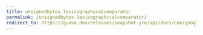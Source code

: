 ```yaml
---
title: unsignedbytes.lexicographicalcomparator
permalink: /unsignedbytes.lexicographicalcomparator/
redirect_to: https://guava.dev/releases/snapshot-jre/api/docs/com/google/common/primitives/UnsignedBytes.html#lexicographicalComparator--
---
```

